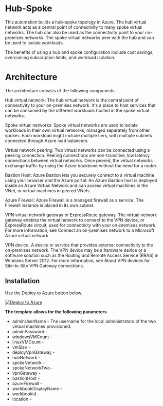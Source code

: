 # Hub-Spoke

This automation builds a hub-spoke topology in Azure. The hub virtual network acts as a central point of connectivity to many spoke virtual networks. The hub can also be used as the connectivity point to your on-premises networks. The spoke virtual networks peer with the hub and can be used to isolate workloads.

The benefits of using a hub and spoke configuration include cost savings, overcoming subscription limits, and workload isolation.


# Architecture
The architecture consists of the following components.

Hub virtual network: The hub virtual network is the central point of connectivity to your on-premises network. It's a place to host services that can be consumed by the different workloads hosted in the spoke virtual networks.

Spoke virtual networks: Spoke virtual networks are used to isolate workloads in their own virtual networks, managed separately from other spokes. Each workload might include multiple tiers, with multiple subnets connected through Azure load balancers.

Virtual network peering: Two virtual networks can be connected using a peering connection. Peering connections are non-transitive, low latency connections between virtual networks. Once peered, the virtual networks exchange traffic by using the Azure backbone without the need for a router.

Bastion Host: Azure Bastion lets you securely connect to a virtual machine using your browser and the Azure portal. An Azure Bastion host is deployed inside an Azure Virtual Network and can access virtual machines in the VNet, or virtual machines in peered VNets.

Azure Firewall: Azure Firewall is a managed firewall as a service. The Firewall instance is placed in its own subnet.

VPN virtual network gateway or ExpressRoute gateway. The virtual network gateway enables the virtual network to connect to the VPN device, or ExpressRoute circuit, used for connectivity with your on-premises network. For more information, see Connect an on-premises network to a Microsoft Azure virtual network.

VPN device. A device or service that provides external connectivity to the on-premises network. The VPN device may be a hardware device or a software solution such as the Routing and Remote Access Service (RRAS) in Windows Server 2012. For more information, see About VPN devices for Site-to-Site VPN Gateway connections.

## Installation

Use the Deploy to Azure button below. 

[![Deploy to Azure](https://aka.ms/deploytoazurebutton)](https://portal.azure.com/#create/Microsoft.Template/uri/https%3A%2F%2Fraw.githubusercontent.com%2FBorg-GitHub%2FHub-Spoke%2Fmain%2FTemplates%2Ftemplate.json)

**The template allows for the following parameters**
* adminUserName  - The username for the local administrators of the two virtual machines provisioned. 
* adminPassword - 
* windowsVMCount -
* linuxVMCount -
* vmSize -
* deployVpnGateway -
* hubNetwork -
* spokeNetwork -
* spokeNetworkTwo -
* vpnGateway -
* bastionHost -
* azureFirewall -
* workbookDisplayName -
* workbookId -
* location -






